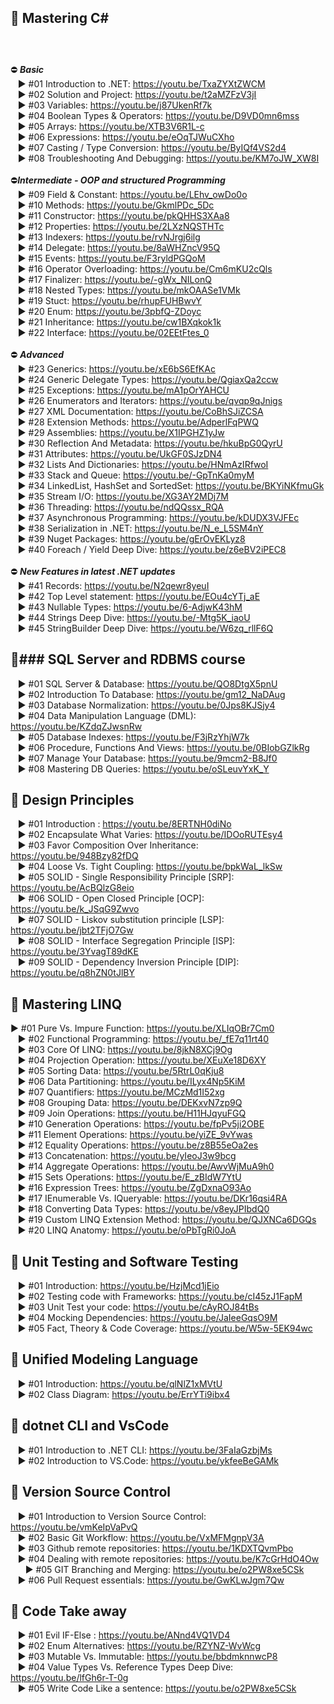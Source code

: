 🔀 Mastering C#<br><br>
---
<br>⛔ ***Basic***<br>
 &nbsp;&nbsp;&nbsp;► #01 Introduction to .NET: https://youtu.be/TxaZYXtZWCM<br>
 &nbsp;&nbsp;&nbsp;► #02 Solution and Project: https://youtu.be/t2aMZFzV3jI<br>
 &nbsp;&nbsp;&nbsp;► #03 Variables: https://youtu.be/j87UkenRf7k<br>
 &nbsp;&nbsp;&nbsp;► #04 Boolean Types & Operators: https://youtu.be/D9VD0mn6mss<br>
 &nbsp;&nbsp;&nbsp;► #05 Arrays: https://youtu.be/XTB3V6R1L-c<br>
 &nbsp;&nbsp;&nbsp;► #06 Expressions: https://youtu.be/eOqTJWuCXho<br>
 &nbsp;&nbsp;&nbsp;► #07 Casting / Type Conversion: https://youtu.be/ByIQf4VS2d4<br>
 &nbsp;&nbsp;&nbsp;► #08 Troubleshooting And Debugging: https://youtu.be/KM7oJW_XW8I<br>
<br>⛔***Intermediate - OOP and structured Programming***<br>
 &nbsp;&nbsp;&nbsp;► #09 Field & Constant: https://youtu.be/LEhv_owDo0o<br>
 &nbsp;&nbsp;&nbsp;► #10 Methods: https://youtu.be/GkmlPDc_5Dc<br>
 &nbsp;&nbsp;&nbsp;► #11 Constructor: https://youtu.be/pkQHHS3XAa8<br>
 &nbsp;&nbsp;&nbsp;► #12 Properties: https://youtu.be/2LXzNQSTHTc<br>
 &nbsp;&nbsp;&nbsp;► #13 Indexers: https://youtu.be/rvNJrgj6ilg<br>
 &nbsp;&nbsp;&nbsp;► #14 Delegate: https://youtu.be/8aWHZncV95Q<br>
 &nbsp;&nbsp;&nbsp;► #15 Events: https://youtu.be/F3ryldPGQoM<br>
 &nbsp;&nbsp;&nbsp;► #16 Operator Overloading: https://youtu.be/Cm6mKU2cQls<br>
 &nbsp;&nbsp;&nbsp;► #17 Finalizer: https://youtu.be/-gWx_NILonQ<br>
 &nbsp;&nbsp;&nbsp;► #18 Nested Types: https://youtu.be/mkOAASe1VMk<br>
 &nbsp;&nbsp;&nbsp;► #19 Stuct: https://youtu.be/rhupFUHBwvY<br>
 &nbsp;&nbsp;&nbsp;► #20 Enum: https://youtu.be/3pbfQ-ZDoyc<br>
 &nbsp;&nbsp;&nbsp;► #21 Inheritance: https://youtu.be/cw1BXqkok1k<br>
 &nbsp;&nbsp;&nbsp;► #22 Interface: https://youtu.be/02EEtFtes_0<br>
<br>⛔ ***Advanced***<br>
 &nbsp;&nbsp;&nbsp;► #23 Generics: https://youtu.be/xE6bS6EfKAc<br>
 &nbsp;&nbsp;&nbsp;► #24 Generic Delegate Types: https://youtu.be/QgiaxQa2ccw<br>
 &nbsp;&nbsp;&nbsp;► #25 Exceptions: https://youtu.be/mA1pOrYAHCU<br>
 &nbsp;&nbsp;&nbsp;► #26 Enumerators and Iterators: https://youtu.be/qvqp9qJnigs<br>
 &nbsp;&nbsp;&nbsp;► #27 XML Documentation: https://youtu.be/CoBhSJiZCSA<br>
 &nbsp;&nbsp;&nbsp;► #28 Extension Methods: https://youtu.be/AdperlFqPWQ<br>
 &nbsp;&nbsp;&nbsp;► #29 Assemblies: https://youtu.be/X1IPGHZ1yJw<br>
 &nbsp;&nbsp;&nbsp;► #30 Reflection And Metadata: https://youtu.be/hkuBpG0QyrU<br>
 &nbsp;&nbsp;&nbsp;► #31 Attributes: https://youtu.be/UkGF0SJzDN4<br>
 &nbsp;&nbsp;&nbsp;► #32 Lists And Dictionaries: https://youtu.be/HNmAzIRfwoI<br>
 &nbsp;&nbsp;&nbsp;► #33 Stack and Queue: https://youtu.be/-GpTnKa0myM<br>
 &nbsp;&nbsp;&nbsp;► #34 LinkedList, HashSet and SortedSet: https://youtu.be/BKYiNKfmuGk<br>
 &nbsp;&nbsp;&nbsp;► #35 Stream I/O: https://youtu.be/XG3AY2MDj7M<br>
 &nbsp;&nbsp;&nbsp;► #36 Threading: https://youtu.be/ndQQssx_RQA<br>
 &nbsp;&nbsp;&nbsp;► #37 Asynchronous Programming: https://youtu.be/kDUDX3VJFEc<br>
 &nbsp;&nbsp;&nbsp;► #38 Serialization in .NET: https://youtu.be/N_e_L5SM4nY<br>
 &nbsp;&nbsp;&nbsp;► #39 Nuget Packages: https://youtu.be/gErOvEKLyz8<br>
 &nbsp;&nbsp;&nbsp;► #40 Foreach / Yield Deep Dive: https://youtu.be/z6eBV2iPEC8<br>
<br>⛔ ***New Features in latest .NET updates***<br>
 &nbsp;&nbsp;&nbsp;► #41 Records: https://youtu.be/N2qewr8yeuI<br>
 &nbsp;&nbsp;&nbsp;► #42 Top Level statement: https://youtu.be/EOu4cYTj_aE<br>
 &nbsp;&nbsp;&nbsp;► #43 Nullable Types: https://youtu.be/6-AdjwK43hM<br>
 &nbsp;&nbsp;&nbsp;► #44 Strings Deep Dive: https://youtu.be/-Mtg5K_iaoU<br>
 &nbsp;&nbsp;&nbsp;► #45 StringBuilder Deep Dive: https://youtu.be/W6zq_rllF6Q<br>

🔀### SQL Server and RDBMS course
---
 &nbsp;&nbsp;&nbsp;► #01 SQL Server & Database: https://youtu.be/QO8DtgX5pnU<br>
 &nbsp;&nbsp;&nbsp;► #02 Introduction To Database: https://youtu.be/gm12_NaDAug<br>
 &nbsp;&nbsp;&nbsp;► #03 Database Normalization: https://youtu.be/0Jps8KJSjy4<br>
 &nbsp;&nbsp;&nbsp;► #04 Data Manipulation Language (DML): https://youtu.be/KZdqZJwsnRw<br>
 &nbsp;&nbsp;&nbsp;► #05 Database Indexes: https://youtu.be/F3jRzYhjW7k<br>
 &nbsp;&nbsp;&nbsp;► #06 Procedure, Functions And Views: https://youtu.be/0BIobGZlkRg<br>
 &nbsp;&nbsp;&nbsp;► #07 Manage Your Database: https://youtu.be/9mcm2-B8Jf0<br>
 &nbsp;&nbsp;&nbsp;► #08 Mastering DB Queries: https://youtu.be/oSLeuvYxK_Y<br>

 
🔀 Design Principles
---
 &nbsp;&nbsp;&nbsp;► #01 Introduction : https://youtu.be/8ERTNH0diNo<br>
 &nbsp;&nbsp;&nbsp;► #02 Encapsulate What Varies: https://youtu.be/IDOoRUTEsy4<br>
 &nbsp;&nbsp;&nbsp;► #03 Favor Composition Over Inheritance: https://youtu.be/948Bzy82fDQ<br>
 &nbsp;&nbsp;&nbsp;► #04 Loose Vs. Tight Coupling: https://youtu.be/bpkWaL_lkSw<br>
 &nbsp;&nbsp;&nbsp;► #05 SOLID - Single Responsibility Principle [SRP]: https://youtu.be/AcBQlzG8eio<br>
 &nbsp;&nbsp;&nbsp;► #06 SOLID - Open Closed Principle [OCP]: https://youtu.be/k_JSqG9Zwvo<br>
 &nbsp;&nbsp;&nbsp;► #07 SOLID - Liskov substitution principle [LSP]: https://youtu.be/jbt2TFjO7Gw<br>
 &nbsp;&nbsp;&nbsp;► #08 SOLID - Interface Segregation Principle [ISP]: https://youtu.be/3YvagT89dKE<br>
 &nbsp;&nbsp;&nbsp;► #09 SOLID - Dependency Inversion Principle [DIP]: https://youtu.be/q8hZN0tJlBY<br>
 
🔀 Mastering LINQ
---
  ► #01 Pure Vs. Impure Function: https://youtu.be/XLIqOBr7Cm0<br>
  &nbsp;&nbsp;&nbsp;► #02 Functional Programming: https://youtu.be/_fE7q11rt40<br>
  &nbsp;&nbsp;&nbsp;► #03 Core Of LINQ: https://youtu.be/8jkN8XCj9Og<br>
  &nbsp;&nbsp;&nbsp;► #04 Projection Operation: https://youtu.be/XEuXe18D6XY<br>
  &nbsp;&nbsp;&nbsp;► #05 Sorting Data: https://youtu.be/5RtrL0qKju8<br>
  &nbsp;&nbsp;&nbsp;► #06 Data Partitioning: https://youtu.be/ILyx4Np5KiM<br>
  &nbsp;&nbsp;&nbsp;► #07 Quantifiers: https://youtu.be/MCzMd1I52xg<br>
  &nbsp;&nbsp;&nbsp;► #08 Grouping Data: https://youtu.be/DEKxvN7zp9Q<br>
  &nbsp;&nbsp;&nbsp;► #09 Join Operations: https://youtu.be/H11HJqyuFGQ<br>
  &nbsp;&nbsp;&nbsp;► #10 Generation Operations: https://youtu.be/fpPv5ji2OBE<br>
  &nbsp;&nbsp;&nbsp;► #11 Element Operations: https://youtu.be/yiZE_9vYwas<br>
  &nbsp;&nbsp;&nbsp;► #12 Equality Operations: https://youtu.be/z8B55eOa2es<br>
  &nbsp;&nbsp;&nbsp;► #13 Concatenation: https://youtu.be/yIeoJ3w9bcg<br>
  &nbsp;&nbsp;&nbsp;► #14 Aggregate Operations: https://youtu.be/AwvWjMuA9h0<br>
  &nbsp;&nbsp;&nbsp;► #15 Sets Operations: https://youtu.be/E_zBIdW7YtU<br>
  &nbsp;&nbsp;&nbsp;► #16 Expression Trees: https://youtu.be/ZgDxnaO93Ao<br>
  &nbsp;&nbsp;&nbsp;► #17 IEnumerable Vs. IQueryable: https://youtu.be/DKr16qsi4RA<br>
  &nbsp;&nbsp;&nbsp;► #18 Converting Data Types: https://youtu.be/v8eyJPIbdQ0 <br>
  &nbsp;&nbsp;&nbsp;► #19 Custom LINQ Extension Method: https://youtu.be/QJXNCa6DGQs<br>
  &nbsp;&nbsp;&nbsp;► #20 LINQ Anatomy: https://youtu.be/oPbTgRi0JoA<br>
  
🔀 Unit Testing and Software Testing
---
 &nbsp;&nbsp;&nbsp;► #01 Introduction: https://youtu.be/HzjMcd1jEio<br>
 &nbsp;&nbsp;&nbsp;► #02 Testing code with Frameworks: https://youtu.be/cI45zJ1FapM<br>
 &nbsp;&nbsp;&nbsp;► #03 Unit Test your code: https://youtu.be/cAyROJ84tBs<br>
 &nbsp;&nbsp;&nbsp;► #04 Mocking Dependencies: https://youtu.be/JaIeeGqsO9M<br>
 &nbsp;&nbsp;&nbsp;► #05 Fact, Theory & Code Coverage:  https://youtu.be/W5w-5EK94wc<br>
 
🔀 Unified Modeling Language
---
 &nbsp;&nbsp;&nbsp;► #01 Introduction: https://youtu.be/qlNlZ1xMVtU<br>
 &nbsp;&nbsp;&nbsp;► #02 Class Diagram: https://youtu.be/ErrYTi9ibx4 <br>
 

🔀 dotnet CLI and VsCode<br>
---
 &nbsp;&nbsp;&nbsp;► #01 Introduction to .NET CLI: https://youtu.be/3FaIaGzbjMs<br>
 &nbsp;&nbsp;&nbsp;► #02 Introduction to VS.Code: https://youtu.be/ykfeeBeGAMk<br>
 
🔀 Version Source Control
---
 &nbsp;&nbsp;&nbsp;► #01 Introduction to Version Source Control: https://youtu.be/vmKeIpVaPvQ<br>
 &nbsp;&nbsp;&nbsp;► #02 Basic Git Workflow: https://youtu.be/VxMFMgnpV3A<br>
 &nbsp;&nbsp;&nbsp;► #03 Github remote repositories: https://youtu.be/1KDXTQvmPbo<br>
 &nbsp;&nbsp;&nbsp;► #04 Dealing with remote repositories: https://youtu.be/K7cGrHdO4Ow<br>
 &nbsp;&nbsp;&nbsp;&nbsp;&nbsp;&nbsp;► #05 GIT Branching and Merging: https://youtu.be/o2PW8xe5CSk<br>
 &nbsp;&nbsp;&nbsp;► #06 Pull Request essentials: https://youtu.be/GwKLwJgm7Qw<br>
 
 🔀 Code Take away
 ---
 &nbsp;&nbsp;&nbsp;► #01 Evil IF-Else : https://youtu.be/ANnd4VQ1VD4<br>
 &nbsp;&nbsp;&nbsp;► #02 Enum Alternatives: https://youtu.be/RZYNZ-WvWcg<br>
 &nbsp;&nbsp;&nbsp;► #03 Mutable Vs. Immutable: https://youtu.be/bbdmknnwcP8<br>
 &nbsp;&nbsp;&nbsp;► #04 Value Types Vs. Reference Types Deep Dive: https://youtu.be/lfGh6r-T-0g<br>
 &nbsp;&nbsp;&nbsp;► #05 Write Code Like a sentence: https://youtu.be/o2PW8xe5CSk <br>
